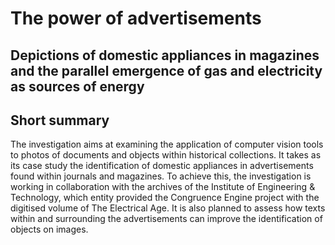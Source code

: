 # The power of advertisements

##  Depictions of domestic appliances in magazines and the parallel emergence of gas and electricity as sources of energy

## Short summary
The investigation aims at examining the application of computer vision tools to photos of documents and objects within historical collections. It takes as its case study the identification of domestic appliances in advertisements found within journals and magazines. To achieve this, the investigation is working in collaboration with the archives of the Institute of Engineering & Technology, which entity provided the Congruence Engine project with the digitised volume of The Electrical Age. It is also planned to assess how texts within and surrounding the advertisements can improve the identification of objects on images. 

